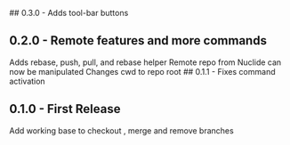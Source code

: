 ## 0.3.0 - Adds tool-bar buttons
## 0.2.0 - Remote features and more commands
Adds rebase, push, pull, and rebase helper
Remote repo from Nuclide can now be manipulated
Changes cwd to repo root
## 0.1.1 - Fixes command activation
## 0.1.0 - First Release
Add working base to checkout , merge and remove branches
